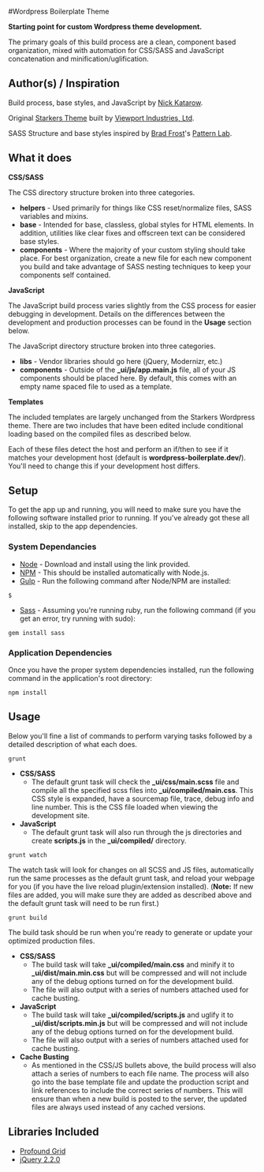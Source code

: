 #Wordpress Boilerplate Theme

**Starting point for custom Wordpress theme development.**

The primary goals of this build process are a clean, component based organization, mixed with automation for CSS/SASS and JavaScript concatenation and minification/uglification.

## Author(s) / Inspiration
Build process, base styles, and JavaScript by [Nick Katarow](http://github.com/nkatarow).

Original [Starkers Theme](https://github.com/viewportindustries/starkers) built by [Viewport Industries, Ltd](http://http://viewportindustries.com/).

SASS Structure and base styles inspired by [Brad Frost](http://bradfrostweb.com/)'s [Pattern Lab](http://demo.patternlab.io/).

## What it does

**CSS/SASS**



The CSS directory structure broken into three categories.

* **helpers** - Used primarily for things like CSS reset/normalize files, SASS variables and mixins.
* **base** - Intended for base, classless, global styles for HTML elements. In addition, utilities like clear fixes and offscreen text can be considered base styles.
* **components** - Where the majority of your custom styling should take place. For best organization, create a new file for each new component you build and take advantage of SASS nesting techniques to keep your components self contained.

**JavaScript**

The JavaScript build process varies slightly from the CSS process for easier debugging in development. Details on the differences between the development and production processes can be found in the **Usage** section below.

The JavaScript directory structure broken into three categories.

* **libs** - Vendor libraries should go here (jQuery, Modernizr, etc.)
* **components** - Outside of the **_ui/js/app.main.js** file, all of your JS components should be placed here. By default, this comes with an empty name spaced file to used as a template.

**Templates**

The included templates are largely unchanged from the Starkers Wordpress theme. There are two includes that have been edited include conditional loading based on the compiled files as described below.

Each of these files detect the host and perform an if/then to see if it matches your development host (default is **wordpress-boilerplate.dev/**). You'll need to change this if your development host differs.

## Setup
To get the app up and running, you will need to make sure you have the following software installed prior to running. If you've already got these all installed, skip to the app dependencies.

### System Dependancies
* [Node](http://nodejs.org/) - Download and install using the link provided.
* [NPM](https://npmjs.org/) - This should be installed automatically with Node.js.
* [Gulp](https://gulpjs.com/) - Run the following command after Node/NPM are installed:

```
$
```
 
* [Sass](http://sass-lang.com/) - Assuming you're running ruby, run the following command (if you get an error, try running with sudo):

```
gem install sass
```

### Application Dependencies
Once you have the proper system dependencies installed, run the following command in the application's root directory:

```
npm install
```

## Usage
Below you'll fine a list of commands to perform varying tasks followed by a detailed description of what each does.

```
grunt
```
* **CSS/SASS**
	* The default grunt task will check the **_ui/css/main.scss** file and compile all the specified scss files into **_ui/compiled/main.css**. This CSS style is expanded, have a sourcemap file, trace, debug info and line number. This is the CSS file loaded when viewing the development site.
* **JavaScript**
	* The default grunt task will also run through the js directories and create **scripts.js** in the **_ui/compiled/** directory. 

```
grunt watch
```
The watch task will look for changes on all SCSS and JS files, automatically run the same processes as the default grunt task, and reload your webpage for you (if you have the live reload plugin/extension installed). (**Note:** If new files are added, you will make sure they are added as described above and the default grunt task will need to be run first.)

```
grunt build
```
The build task should be run when you're ready to generate or update your optimized production files.

* **CSS/SASS**
	* The build task will take **_ui/compiled/main.css** and minify it to **_ui/dist/main.min.css** but will be compressed and will not include any of the debug options turned on for the development build.
	* The file will also output with a series of numbers attached used for cache busting.
* **JavaScript**
	* The build task will take **_ui/compiled/scripts.js** and uglify it to **_ui/dist/scripts.min.js** but will be compressed and will not include any of the debug options turned on for the development build.
	* The file will also output with a series of numbers attached used for cache busting.
* **Cache Busting**
    * As mentioned in the CSS/JS bullets above, the build process will also attach a series of numbers to each file name. The process will also go into the base template file and update the production script and link references to include the correct series of numbers. This will ensure than when a new build is posted to the server, the updated files are always used instead of any cached versions.
    
## Libraries Included
* [Profound Grid](http://www.profoundgrid.com/)
* [jQuery 2.2.0](http://jquery.com/)

